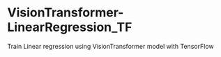 # VisionTransformer-LinearRegression_TF
Train Linear regression using VisionTransformer model with TensorFlow
